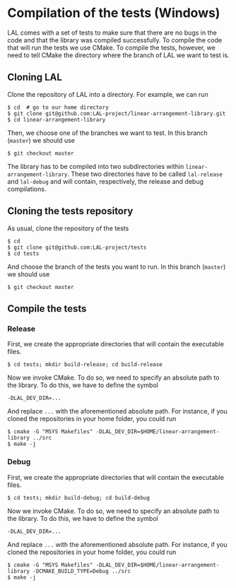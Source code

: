 # Compilation of the tests (Windows)

LAL comes with a set of tests to make sure that there are no bugs in the code and that the library was compiled successfully. To compile the code that will run the tests we use CMake. To compile the tests, however, we need to tell CMake the directory where the branch of LAL we want to test is.

## Cloning LAL

Clone the repository of LAL into a directory. For example, we can run

	$ cd  # go to our home directory
	$ git clone git@github.com:LAL-project/linear-arrangement-library.git
	$ cd linear-arrangement-library

Then, we choose one of the branches we want to test. In this branch (`master`) we should use 

	$ git checkout master

The library has to be compiled into two subdirectories within `linear-arrangement-library`. These two directories have to be called `lal-release` and `lal-debug` and will contain, respectively, the release and debug compilations.

## Cloning the tests repository

As usual, clone the repository of the tests

	$ cd
	$ git clone git@github.com:LAL-project/tests
	$ cd tests

And choose the branch of the tests you want to run. In this branch (`master`) we should use 

	$ git checkout master

## Compile the tests

### Release

First, we create the appropriate directories that will contain the executable files.

	$ cd tests; mkdir build-release; cd build-release
	
Now we invoke CMake. To do so, we need to specify an absolute path to the library. To do this, we have to define the symbol
	
	-DLAL_DEV_DIR=...

And replace `...` with the aforementioned absolute path. For instance, if you cloned the repositories in your home folder, you could run

	$ cmake -G "MSYS Makefiles" -DLAL_DEV_DIR=$HOME/linear-arrangement-library ../src
	$ make -j

### Debug

First, we create the appropriate directories that will contain the executable files.

	$ cd tests; mkdir build-debug; cd build-debug
	
Now we invoke CMake. To do so, we need to specify an absolute path to the library. To do this, we have to define the symbol
	
	-DLAL_DEV_DIR=...

And replace `...` with the aforementioned absolute path. For instance, if you cloned the repositories in your home folder, you could run

	$ cmake -G "MSYS Makefiles" -DLAL_DEV_DIR=$HOME/linear-arrangement-library -DCMAKE_BUILD_TYPE=Debug ../src
	$ make -j
